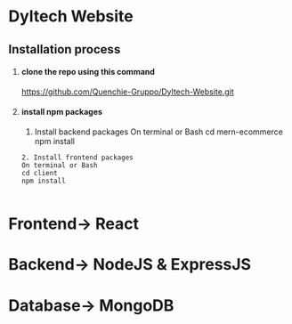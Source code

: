 # Dyltech Website

## Installation process
1. #### clone the repo using this command
   https://github.com/Quenchie-Gruppo/Dyltech-Website.git
2. #### install npm packages
    1. Install backend packages
    On terminal or Bash
    cd mern-ecommerce
    npm install
    ```
    2. Install frontend packages
    On terminal or Bash
    cd client
    npm install


# Frontend-> React

# Backend-> NodeJS & ExpressJS

# Database-> MongoDB
    